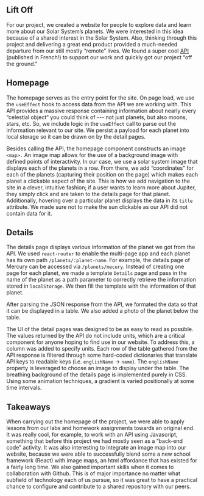 ## Lift Off 

For our project, we created a website for people to explore data and learn more about our Solar System’s planets. We were interested in this idea because of a shared interest in the Solar System. Also, thinking through this project and delivering a great end product provided a much-needed departure from our still mostly “remote” lives. We found a super cool [API](https://api.le-systeme-solaire.net/rest/bodies) (published in French!) to support our work and quickly got our project “off the ground.”

## Homepage 

The homepage serves as the entry point for the site. On page load, we use the `useEffect` hook to access data from the API we are working with. This API provides a massive response containing information about nearly every “celestial object” you could think of --- not just planets, but also moons, stars, etc. So, we include logic in the `useEffect` call to parse out the information relevant to our site. We persist a payload for each planet into local storage so it can be drawn on by the detail pages.

Besides calling the API, the homepage component constructs an image `<map>.` An image map allows for the use of a background image with defined points of interactivity. In our case, we use a solar system image that displays each of the planets in a row. From there, we add “coordinates” for each of the planets (capturing their position on the page) which makes each planet a clickable aspect of the site. This is how we add navigation to the site in a clever, intuitive fashion; if a user wants to learn more about Jupiter, they simply click and are taken to the details page for that planet. Additionally, hovering over a particular planet displays the data in its `title` attribute. We made sure not to make the sun clickable as our API did not contain data for it.

## Details

The details page displays various information of the planet we got from the API. We used `react-router` to enable the multi-page app and each planet has its own path `/planets/:planet-name`. For example, the details page of Mercury can be accessed via `/planets/mecury`. Instead of creating one page for each planet, we made a template `Details` page and pass in the name of the planet as a path parameter to correctly retrieve the information stored in `localStorage`. We then fill the template with the information of that planet.

After parsing the JSON response from the API, we formated the data so that it can be displayed in a table. We also added a photo of the planet below the table.

The UI of the detail pages was designed to be as easy to read as possible. The values returned by the API do not include units, which are a critical component for anyone hoping to find use in our website. To address this, a column was added to specify units. Each row of the table gathered from the API response is filtered through some hard-coded dictionaries that translate API keys to readable keys (i.e. `englishName` -> `name`). The `englishName` property is leveraged to choose an image to display under the table. The breathing background of the details page is implemented purely in CSS. Using some animation techniques, a gradient is varied positionally at some time intervals.

## Takeaways

When carrying out the homepage of the project, we were able to apply lessons from our labs and homework assignments towards an original end. It was really cool, for example, to work with an API using Javascript, something that before this project we had mostly seen as a “back-end code” activity. It was also interesting to integrate an image map into our website, because we were able to successfully blend some a new school framework (React) with image maps, an html affordance that has existed for a fairly long time. We also gained important skills when it comes to collaboration with Github. This is of major importance no matter what subfield of technology each of us pursue, so it was great to have a practical chance to configure and contribute to a shared repository with our peers. 
